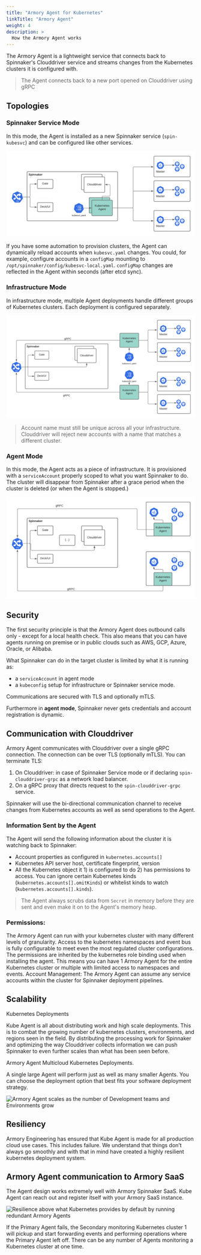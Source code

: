 ```yaml
---
title: "Armory Agent for Kubernetes"
linkTitle: "Armory Agent"
weight: 4
description: >
  How the Armory Agent works
---
```


The Armory Agent is a lightweight service that connects back to Spinnaker's Clouddriver service and streams changes from the Kubernetes clusters it is configured with.

> The Agent connects back to a new port opened on Clouddriver using gRPC


## Topologies

### Spinnaker Service Mode

In this mode, the Agent is installed as a new Spinnaker service (`spin-kubesvc`) and can be configured like other services.

![](in-cluster-mode.png)

If you have some automation to provision clusters, the Agent can dynamically reload accounts when `kubesvc.yaml` changes. You could, for example, configure accounts in a `configMap` mounting to `/opt/spinnaker/config/kubesvc-local.yaml`.  `configMap` changes are reflected in the Agent within seconds (after etcd sync).

### Infrastructure Mode

In infrastructure mode, multiple Agent deployments handle different groups of Kubernetes clusters. Each deployment is configured separately.

![](agent-infra-mode.png)

> Account name must still be unique across all your infrastructure. Clouddriver will reject new accounts with a name that matches a different cluster.

### Agent Mode

In this mode, the Agent acts as a piece of infrastructure. It is provisioned with a `serviceAccount` properly scoped to what you want Spinnaker to do. The cluster will disappear from Spinnaker after a grace period when the cluster is deleted (or when the Agent is stopped.)

![](agent-mode.png)


## Security

The first security principle is that the Armory Agent does outbound calls only - except for a local health check. This also means that you can have agents running on premise or in public clouds such as AWS, GCP, Azure, Oracle, or Alibaba.

What Spinnaker can do in the target cluster is limited by what it is running as:
- a `serviceAccount` in agent mode
- a `kubeconfig` setup for infrastructure or Spinnaker service mode.

Communications are secured with TLS and optionally mTLS.

Furthermore in **agent mode**, Spinnaker never gets credentials and account registration is dynamic.


## Communication with Clouddriver

Armory Agent communicates with Clouddriver over a single gRPC connection. The connection can be over TLS (optionally mTLS). You can terminate TLS:

1. On Clouddriver: in case of Spinnaker Service mode or if declaring `spin-clouddriver-grpc` as a network load balancer.
2. On a gRPC proxy that directs request to the `spin-clouddriver-grpc` service.

Spinnaker will use the bi-directional communication channel to receive changes from Kubernetes accounts as well as send operations to the Agent.

### Information Sent by the Agent

The Agent will send the following information about the cluster it is watching back to Spinnaker:
- Account properties as configured in `kubernetes.accounts[]`
- Kubernetes API server host, certificate fingerprint, version
- All the Kubernetes object it 1) is configured to do 2) has permissions to access. You can ignore certain Kubernetes kinds (`kubernetes.accounts[].omitKinds`) or whitelist kinds to watch (`kubernetes.accounts[].kinds`).

> The Agent always scrubs data from `Secret` in memory before they are sent and even make it on to the Agent's memory heap.


### Permissions:

The Armory Agent can run with your kubernetes cluster with many different levels of granularity.  Access to the kubernetes namespaces and event bus is fully configurable to meet even the most regulated cluster configurations.  The permissions are inherited by the kubernetes role binding used when installing the agent.  This means you can have 1 Armory Agent for the entire Kubernetes cluster or multiple with limited access to namespaces and events.
Account Management:
The Armory Agent can assume any service accounts within the cluster for Spinnaker deployment pipelines.  


## Scalability

Kubernetes Deployments

Kube Agent is all about distributing work and high scale deployments.  This is to combat the growing number of kubernetes clusters, environments, and regions seen in the field.  By distributing the processing work for Spinnaker and optimizing the way Clouddriver collects information we can push Spinnaker to even further scales than what has been seen before.

Armory Agent Multicloud Kubernetes Deployments.

A single large Agent will perform just as well as many smaller Agents.  You can choose the deployment option that best fits your software deployment strategy.


![Armory Agent scales as the number of Development teams and Environments grow](https://paper-attachments.dropbox.com/s_716E58F6E839B4F4555DEA68E72A2ED554567BFE6B633074E17BD71244EE29FA_1601009399172_image.png)


## Resiliency

Armory Engineering has ensured that Kube Agent is made for all production cloud use cases.  This includes failure.  We understand that things don’t always go smoothly and with that in mind have created a highly resilient kubernetes deployment system.

## Armory Agent communication to Armory SaaS

The Agent design works extremely well with Armory Spinnaker SaaS.  Kube Agent can reach out and register itself with your Armory SaaS instance.


![Resilience above what Kubernetes provides by default by running redundant Armory Agents](https://paper-attachments.dropbox.com/s_716E58F6E839B4F4555DEA68E72A2ED554567BFE6B633074E17BD71244EE29FA_1600985407580_image.png)


If the Primary Agent fails, the Secondary monitoring Kubernetes cluster 1 will pickup and start forwarding events and performing operations where the Primary Agent left off.  There can be any number of Agents monitoring a Kubernetes cluster at one time.
